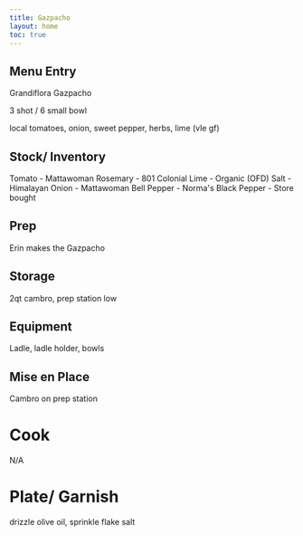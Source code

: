 ```yaml
---
title: Gazpacho
layout: home
toc: true
---
```


## Menu Entry

Grandiflora Gazpacho

3 shot / 6 small bowl

local tomatoes, onion, sweet pepper, herbs, lime  (vle gf)

## Stock/ Inventory

Tomato - Mattawoman
Rosemary - 801 Colonial
Lime - Organic (OFD)
Salt - Himalayan
Onion - Mattawoman
Bell Pepper - Norma's
Black Pepper - Store bought

## Prep

Erin makes the Gazpacho			

## Storage

2qt cambro, prep station low			

## Equipment

Ladle, ladle holder, bowls			

## Mise en Place

Cambro on prep station			

# Cook

N/A			

# Plate/ Garnish

drizzle olive oil, sprinkle flake salt			